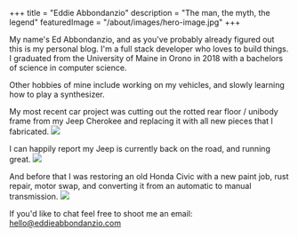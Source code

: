 +++
title = "Eddie Abbondanzio"
description = "The man, the myth, the legend"
featuredImage = "/about/images/hero-image.jpg"
+++

My name's Ed Abbondanzio, and as you've probably already figured out this is my personal blog. I'm a full stack developer who loves to build things. I graduated from the University of Maine in Orono in 2018 with a bachelors of science in computer science.

Other hobbies of mine include working on my vehicles, and slowly learning how to play a synthesizer.

My most recent car project was cutting out the rotted rear floor / unibody frame from my Jeep Cherokee and replacing it with all new pieces that I fabricated.
![](images/cut-up-jeep.jpg)

I can happily report my Jeep is currently back on the road, and running great.
![](images/done-jeep.jpg)

And before that I was restoring an old Honda Civic with a new paint job, rust repair, motor swap, and converting it from an automatic to manual transmission.
![](images/civic.jpg)

If you'd like to chat feel free to shoot me an email: hello@eddieabbondanzio.com
